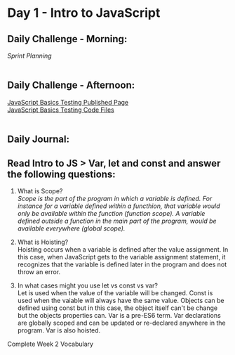 # Day 1 - Intro to JavaScript

## Daily Challenge - Morning:
*Sprint Planning* <br> <br>

## Daily Challenge - Afternoon:
[JavaScript Basics Testing Published Page](https://idmiller2020.github.io/spring21-js-tests-basics/.) <br>
[JavaScript Basics Testing Code Files](https://github.com/IDMiller2020/spring21-js-tests-basics/settings) <br> <br>

## Daily Journal:
## Read Intro to JS > Var, let and const and answer the following questions:
1. What is Scope? <br>
*Scope is the part of the program in which a variable is defined.  For instance for a variable defined within a functhion, that variable would only be available within the function (function scope).  A variable defined outside a function in the main part of the program, would be available everywhere (global scope).*

2. What is Hoisting? <br>
Hoisting occurs when a variable is defined after the value assignment.  In this case, when JavaScript gets to the variable assignment statement, it recognizes that the variable is defined later in the program and does not throw an error.

3. In what cases might you use let vs const vs var? <br>
Let is used when the value of the variable will be changed.  Const is used when the vaiable will always have the same value.  Objects can be defined using const but in this case, the object itself can't be change but the objects properties can.  Var is a pre-ES6 term.  Var declarations are globally scoped and can be updated or re-declared anywhere in the program.  Var is also hoisted.

Complete Week 2 Vocabulary